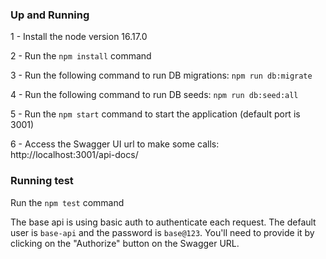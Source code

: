 ### Up and Running

1 - Install the node version 16.17.0

2 - Run the `npm install` command

3 - Run the following command to run DB migrations: `npm run db:migrate`

4 - Run the following command to run DB seeds: `npm run db:seed:all`

5 - Run the `npm start` command to start the application (default port is 3001)

6 - Access the Swagger UI url to make some calls: http://localhost:3001/api-docs/

### Running test

Run the `npm test` command

The base api is using basic auth to authenticate each request. The default user is `base-api` and the password is `base@123`. You'll need to provide it by clicking on the "Authorize" button on the Swagger URL.
